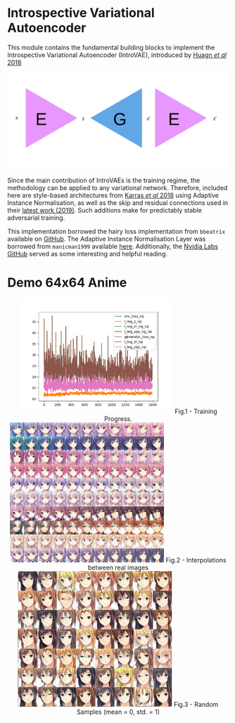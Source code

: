 # Introspective Variational Autoencoder

This module contains the fundamental building blocks to implement
the Introspective Variational Autoencoder (IntroVAE), introduced by
[Huagn *et al* 2018](https://arxiv.org/abs/1807.06358)

![IntroVAE_overview](./assets/network_overview.png)

Since the main contribution of IntroVAEs is the training regime, the
methodology can be applied to any variational network. Therefore, included here are style-based 
architectures from [Karras *et al* 2018](https://arxiv.org/abs/1812.04948) using
Adaptive Instance Normalisation, as well as the skip and residual connections
used in their [latest work (2019)](https://arxiv.org/abs/1912.04958). Such additions make for predictably stable
adversarial training.

This implementation borrowed the hairy loss implementation from `bbeatrix` available on 
[GitHub](https://github.com/bbeatrix/introvae). The Adaptive Instance Normalisation
Layer was borrowed from `manicman1999` available [here](https://github.com/manicman1999/StyleGAN-Keras). Additionally,
the [Nvidia Labs GitHub](https://github.com/NVlabs/stylegan2/) served as some interesting and helpful reading.


# Demo 64x64 Anime

<p align="center">
    <img src="https://github.com/smthomas-sci/IntrospectiveVariationalAutoencoder/blob/master/assets/anime_loss.png" width="350">
    Fig.1 - Training Progress.
    <br>
    <img src="https://github.com/smthomas-sci/IntrospectiveVariationalAutoencoder/blob/master/assets/anime_interp.png" width="350">
    Fig.2 - Interpolations between real images
    <br>
    <img src="https://github.com/smthomas-sci/IntrospectiveVariationalAutoencoder/blob/master/assets/anime_sample.jpg" width="350">
    Fig.3 - Random Samples (mean = 0, std. = 1)
    <br>
</p>
 

  
